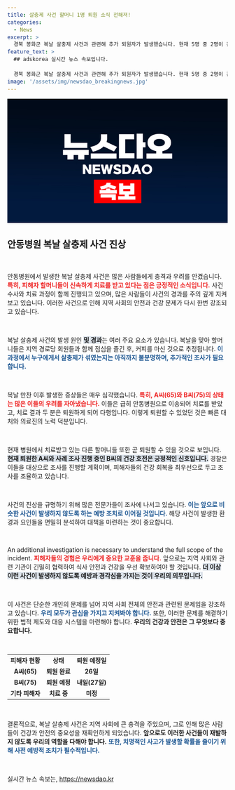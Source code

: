 ```yaml
---
title: 살충제 사건 할머니 1명 퇴원 소식 전해져!
categories:
  - News
excerpt: >
  경북 봉화군 복날 살충제 사건과 관련해 추가 퇴원자가 발생했습니다. 현재 5명 중 2명이 건강을 회복하고 귀가했으며, 경찰은 이들의 소환 조사를 조율 중입니다. 사건의 전말은 과연 무엇일까요? 클릭하여 자세한 내용을 확인하세요!
feature_text: >
  ## adskorea 실시간 뉴스 속보입니다.

  경북 봉화군 복날 살충제 사건과 관련해 추가 퇴원자가 발생했습니다. 현재 5명 중 2명이 건강을 회복하고 귀가했으며, 경찰은 이들의 소환 조사를 조율 중입니다. 사건의 전말은 과연 무엇일까요? 클릭하여 자세한 내용을 확인하세요!
image: '/assets/img/newsdao_breakingnews.jpg'
---
```


<p><img src="/assets/img/newsdao_breakingnews.jpg" alt="adskorea 속보" /></p>

<h2 data-ke-size="size26">안동병원 복날 살충제 사건 진상</h2>

<p data-ke-size="size16">&nbsp;</p>

<p>안동병원에서 발생한 복날 살충제 사건은 많은 사람들에게 충격과 우려를 안겼습니다. <b><span style="color: #ee2323;">특히, 피해자 할머니들이 신속하게 치료를 받고 있다는 점은 긍정적인 소식입니다.</span></b> 사건 수사와 치료 과정이 함께 진행되고 있으며, 많은 사람들이 사건의 경과를 주의 깊게 지켜보고 있습니다. 이러한 사건으로 인해 지역 사회의 안전과 건강 문제가 다시 한번 강조되고 있습니다. </p>

<p data-ke-size="size16">&nbsp;</p>

<p>복날 살충제 사건의 발생 원인 <b><span style="background-color: #21538527;">및 경과</span></b>는 여러 주요 요소가 있습니다. 복날을 맞아 할머니들은 지역 경로당 회원들과 함께 점심을 즐긴 후, 커피를 마신 것으로 추정됩니다. <b><span style="color: #1a5490;">이 과정에서 누구에게서 살충제가 섞였는지는 아직까지 불분명하며, 추가적인 조사가 필요합니다.</span></b> </p>

<p data-ke-size="size16">&nbsp;</p>

<p>복날 만찬 이후 발생한 증상들은 매우 심각했습니다. <b><span style="color: #ee2323;">특히, A씨(65)와 B씨(75)의 상태는 많은 이들의 우려를 자아냈습니다.</span></b> 이들은 급히 안동병원으로 이송되어 치료를 받았고, 치료 결과 두 분은 퇴원하게 되어 다행입니다. 이렇게 퇴원할 수 있었던 것은 빠른 대처와 의료진의 노력 덕분입니다. </p>

<p data-ke-size="size16">&nbsp;</p>

<p>현재 병원에서 치료받고 있는 다른 할머니들 또한 곧 퇴원할 수 있을 것으로 보입니다. <b><span style="background-color: #21538527;">현재 퇴원한 A씨와 사례 조사 진행 중인 B씨의 건강 호전은 긍정적인 신호입니다.</span></b> 경찰은 이들을 대상으로 조사를 진행할 계획이며, 피해자들의 건강 회복을 최우선으로 두고 조사를 조율하고 있습니다. </p>

<p data-ke-size="size16">&nbsp;</p>

<p>사건의 진상을 규명하기 위해 많은 전문가들이 조사에 나서고 있습니다. <b><span style="color: #1a5490;">이는 앞으로 비슷한 사건이 발생하지 않도록 하는 예방 조치로 이어질 것입니다.</span></b> 해당 사건이 발생한 환경과 요인들을 면밀히 분석하여 대책을 마련하는 것이 중요합니다. </p>

<p data-ke-size="size16">&nbsp;</p>

<p>An additional investigation is necessary to understand the full scope of the incident. <b><span style="color: #ee2323;">피해자들의 경험은 우리에게 중요한 교훈을 줍니다.</span></b> 앞으로는 지역 사회와 관련 기관이 긴밀히 협력하여 식사 안전과 건강을 우선 확보하여야 할 것입니다. <b><span style="background-color: #21538527;">더 이상 이런 사건이 발생하지 않도록 예방과 경각심을 가지는 것이 우리의 의무입니다.</span></b> </p>

<p data-ke-size="size16">&nbsp;</p>

<p>이 사건은 단순한 개인의 문제를 넘어 지역 사회 전체의 안전과 관련된 문제임을 강조하고 있습니다. <b><span style="color: #1a5490;">우리 모두가 관심을 가지고 지켜봐야 합니다.</span></b> 또한, 이러한 문제를 해결하기 위한 법적 제도와 대응 시스템을 마련해야 합니다. <b>우리의 건강과 안전은 그 무엇보다 중요합니다.</b> </p>

<p data-ke-size="size16">&nbsp;</p>

<table style="width: 100%; border-collapse: collapse;">
<tr>
<td style="text-align: center; height: 17px;"><b>피해자 현황</b></td>
<td style="text-align: center; height: 17px;"><b>상태</b></td>
<td style="text-align: center; height: 17px;"><b>퇴원 예정일</b></td>
</tr>
<tr>
<td style="text-align: center; height: 17px;"><b>A씨(65)</b></td>
<td style="text-align: center; height: 17px;"><b>퇴원 완료</b></td>
<td style="text-align: center; height: 17px;"><b>26일</b></td>
</tr>
<tr>
<td style="text-align: center; height: 17px;"><b>B씨(75)</b></td>
<td style="text-align: center; height: 17px;"><b>퇴원 예정</b></td>
<td style="text-align: center; height: 17px;"><b>내일(27일)</b></td>
</tr>
<tr>
<td style="text-align: center; height: 17px;"><b>기타 피해자</b></td>
<td style="text-align: center; height: 17px;"><b>치료 중</b></td>
<td style="text-align: center; height: 17px;"><b>미정</b></td>
</tr>
</table>

<p data-ke-size="size16">&nbsp;</p>

<p>결론적으로, 복날 살충제 사건은 지역 사회에 큰 충격을 주었으며, 그로 인해 많은 사람들이 건강과 안전의 중요성을 재확인하게 되었습니다. <b>앞으로도 이러한 사건들이 재발하지 않도록 우리의 역할을 다해야 합니다.</b> <b><span style="color: #1a5490;">또한, 치명적인 사고가 발생할 확률을 줄이기 위해 사전 예방적 조치가 필수적입니다.</span></b> </p>

<p data-ke-size="size16">&nbsp;</p>
실시간 뉴스 속보는, <a href="https://newsdao.kr" rel="dofollow">https://newsdao.kr</a>


